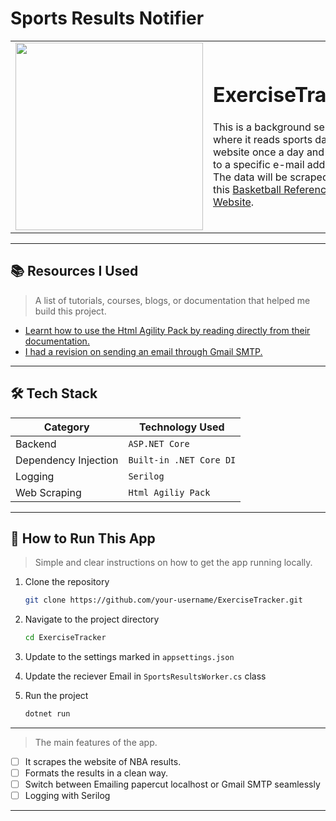 # Sports Results Notifier


<table>
  <tr>
    <td>
      <img src="https://github.com/user-attachments/assets/95499d31-77fa-4a5a-9f4f-b222ea6089f6" width="300">
    </td>
    <td>
      <h1>ExerciseTracker</h1>
      <p>This is a background service where it reads sports data from a website once a day and sends it to a specific e-mail address.<br>
The data will be scraped from this 
<a href="https://www.basketball-reference.com/boxscores/" target="_blank">Basketball Reference Website</a>.
</p>
    </td>
  </tr>
</table>

---

## 📚 Resources I Used
> A list of tutorials, courses, blogs, or documentation that helped me build this project.

- [Learnt how to use the Html Agility Pack by reading directly from their documentation.](https://html-agility-pack.net/)
- [I had a revision on sending an email through Gmail SMTP.](https://www.c-sharpcorner.com/blogs/send-email-using-gmail-smtp)

---

## 🛠️ Tech Stack

| Category        | Technology Used     |
|----------------|---------------------|
| Backend        | `ASP.NET Core`      |
| Dependency Injection | `Built-in .NET Core DI` |
| Logging        | `Serilog`           |
| Web Scraping   | `Html Agiliy Pack`|

---


## 🚀 How to Run This App

> Simple and clear instructions on how to get the app running locally.

1. Clone the repository
   ```bash
   git clone https://github.com/your-username/ExerciseTracker.git
2. Navigate to the project directory
   ```bash
   cd ExerciseTracker
3. Update to the settings marked in `appsettings.json`
   
4. Update the reciever Email in `SportsResultsWorker.cs` class 
   
5. Run the project
   ```bash
   dotnet run

---

> The main features of the app.

- [ ] It scrapes the website of NBA results.
- [ ] Formats the results in a clean way.
- [ ] Switch between Emailing papercut localhost or Gmail SMTP seamlessly
- [ ] Logging with Serilog

---

